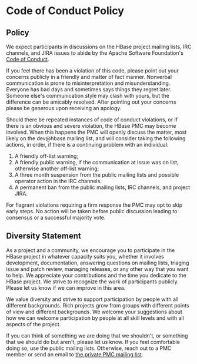# Code of Conduct Policy

## Policy

We expect participants in discussions on the HBase project mailing lists, IRC channels, and JIRA issues to abide by the Apache Software Foundation's [Code of Conduct](http://apache.org/foundation/policies/conduct.html).

If you feel there has been a violation of this code, please point out your concerns publicly in a friendly and matter of fact manner. Nonverbal communication is prone to misinterpretation and misunderstanding. Everyone has bad days and sometimes says things they regret later. Someone else's communication style may clash with yours, but the difference can be amicably resolved. After pointing out your concerns please be generous upon receiving an apology.

Should there be repeated instances of code of conduct violations, or if there is an obvious and severe violation, the HBase PMC may become involved. When this happens the PMC will openly discuss the matter, most likely on the dev@hbase mailing list, and will consider taking the following actions, in order, if there is a continuing problem with an individual:

1. A friendly off-list warning;
2. A friendly public warning, if the communication at issue was on list, otherwise another off-list warning;
3. A three month suspension from the public mailing lists and possible operator action in the IRC channels.
4. A permanent ban from the public mailing lists, IRC channels, and project JIRA.

For flagrant violations requiring a firm response the PMC may opt to skip early steps. No action will be taken before public discussion leading to consensus or a successful majority vote.

## Diversity Statement

As a project and a community, we encourage you to participate in the HBase project in whatever capacity suits you, whether it involves development, documentation, answering questions on mailing lists, triaging issue and patch review, managing releases, or any other way that you want to help. We appreciate your contributions and the time you dedicate to the HBase project. We strive to recognize the work of participants publicly. Please let us know if we can improve in this area.

We value diversity and strive to support participation by people with all different backgrounds. Rich projects grow from groups with different points of view and different backgrounds. We welcome your suggestions about how we can welcome participation by people at all skill levels and with all aspects of the project.

If you can think of something we are doing that we shouldn't, or something that we should do but aren't, please let us know. If you feel comfortable doing so, use the public mailing lists. Otherwise, reach out to a PMC member or send an email to [the private PMC mailing list](mailto:private@hbase.apache.org).

